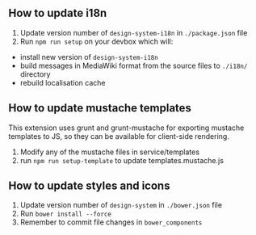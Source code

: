 ## How to update i18n
1. Update version number of `design-system-i18n` in `./package.json` file
1. Run `npm run setup` on your devbox which will:
  - install new version of `design-system-i18n`
  - build messages in MediaWiki format from the source files to `./i18n/` directory
  - rebuild localisation cache

## How to update mustache templates
 This extension uses grunt and grunt-mustache for exporting mustache templates to JS, so they can be available for client-side rendering.

1. Modify any of the mustache files in service/templates
1. run `npm run setup-template` to update templates.mustache.js

## How to update styles and icons
1. Update version number of `design-system` in `./bower.json` file
1. Run `bower install --force`
1. Remember to commit file changes in `bower_components`
